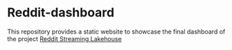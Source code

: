 # Reddit-dashboard
This repository provides a static website to showcase the final dashboard of the project [Reddit Streaming Lakehouse](https://github.com/huy-dataguy/Reddit-GenAI-Data-Platform)

